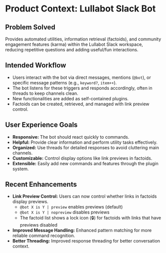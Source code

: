 # Product Context: Lullabot Slack Bot

## Problem Solved
Provides automated utilities, information retrieval (factoids), and community engagement features (karma) within the Lullabot Slack workspace, reducing repetitive questions and adding useful/fun interactions.

## Intended Workflow
- Users interact with the bot via direct messages, mentions (`@bot`), or specific message patterns (e.g., `keyword?`, `item++`).
- The bot listens for these triggers and responds accordingly, often in threads to keep channels clean.
- New functionalities are added as self-contained plugins.
- Factoids can be created, retrieved, and managed with link preview control.

## User Experience Goals
- **Responsive:** The bot should react quickly to commands.
- **Helpful:** Provide clear information and perform utility tasks effectively.
- **Organized:** Use threads for detailed responses to avoid cluttering main channels.
- **Customizable:** Control display options like link previews in factoids.
- **Extensible:** Easily add new commands and features through the plugin system.

## Recent Enhancements
- **Link Preview Control:** Users can now control whether links in factoids display previews.
  - `@bot X is Y | preview` enables previews (default)
  - `@bot X is Y | nopreview` disables previews
  - The factoid list shows a lock icon (🔒) for factoids with links that have previews disabled
- **Improved Message Handling:** Enhanced pattern matching for more reliable command recognition.
- **Better Threading:** Improved response threading for better conversation context. 